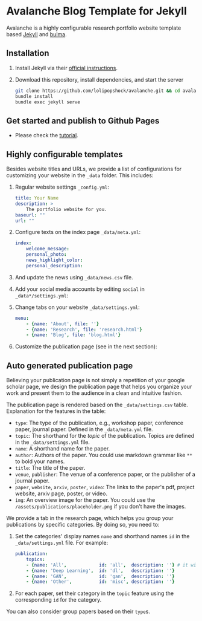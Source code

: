 # Avalanche Blog Template for Jekyll 

Avalanche is a highly configurable research portfolio website template based [Jekyll](https://jekyllrb.com) and [bulma](https://bulma.io).

## Installation

1. Install Jekyll via their [official instructions](https://jekyllrb.com/docs/installation/). 

2. Download this repository, install dependencies, and start the server

    ```bash
    git clone https://github.com/lolipopshock/avalanche.git && cd avalanche
    bundle install
    bundle exec jekyll serve
    ```

## Get started and publish to Github Pages 

- Please check the [tutorial](https://lolipopshock.github.io/avalanche/2021/09/03/Starter.html).

## Highly configurable templates

Besides website titles and URLs, we provide a list of configurations for customizing your website in the `_data` folder. This includes: 

1. Regular website settings `_config.yml`:

    ```yaml
    title: Your Name
    description: >
        The portfolio website for you.
    baseurl: "" 
    url: "" 
    ```

2. Configure texts on the index page `_data/meta.yml`: 

    ```yaml
    index:
        welcome_message:
        personal_photo:
        news_highlight_color:
        personal_description:
    ```
3. And update the news using `_data/news.csv` file. 

4. Add your social media accounts by editing `social` in `_data*/settings.yml`: 

5. Change tabs on your website `_data/settings.yml`:

    ```yaml
    menu:
        - {name: 'About', file: ''}
        - {name: 'Research', file: 'research.html'}
        - {name: 'Blog', file: 'blog.html'}
    ```

6. Customize the publication page (see in the next section):


## Auto generated publication page

Believing your publication page is not simply a repetition of your google scholar page, we design the publication page that helps you organize your work and present them to the audience in a clean and intuitive fashion. 

The publication page is rendered based on the `_data/settings.csv` table. Explanation for the features in the table: 
 - `type`: The type of the publication, e.g., workshop paper, conference paper, journal paper. Defined in the `_data/meta.yml` file. 
 - `topic`: The shorthand for the *topic* of the publication. Topics are defined in the `_data/settings.yml` file. 
 - `name`: A shorthand name for the paper. 
 - `author`: Authors of the paper. You could use markdown grammar like `**` to bold your names. 
 - `title`: The title of the paper. 
 - `venue`, `publisher`: The venue of a conference paper, or the publisher of a journal paper. 
 - `paper`, `website`, `arxiv`, `poster`, `video`: The links to the paper's pdf, project website, arxiv page, poster, or video.
 - `img`: An overview image for the paper. You could use the `/assets/publications/placeholder.png` if you don't have the images. 

We provide a tab in the research page, which helps you group your publications by specific categories. By doing so, you need to: 
1. Set the categories' display names `name` and shorthand names `id` in the `_data/settings.yml` file. For example: 
    ```yaml
    publication: 
        topics:
        - {name: 'All',            id: 'all',  description: ''} # it will automatically handle the `all` category
        - {name: 'Deep Learning',  id: 'dl',   description: ''}
        - {name: 'GAN',            id: 'gan',  description: ''}
        - {name: 'Other',          id: 'misc', description: ''}
    ```
2. For each paper, set their category in the `topic` feature using the corresponding `id` for the category.

You can also consider group papers based on their `type`s.

